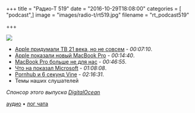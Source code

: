 +++
title = "Радио-Т 519"
date = "2016-10-29T18:08:00"
categories = [ "podcast",]
image = "images/radio-t/rt519.jpg"
filename = "rt_podcast519"

+++

![](https://radio-t.com/images/radio-t/rt519.jpg)

- [Apple придумали ТВ 21 века, но не совсем](http://fortune.com/2016/10/27/apple-tv-holes/) - *00:07:10*.
- [Apple показали новый MacBook Pro](https://techcrunch.com/2016/10/27/apples-macbook-pro-event-recap-2016/) - *00:14:40*.
- [MacBook Pro больше не для нас](https://blog.devteam.space/new-macbook-pro-is-not-a-laptop-for-developers-anymore-d0d4b1b8b7de?gi=7d3054683958) - *00:46:55*.
- [Что на показал Microsoft](https://techcrunch.com/gallery/everything-announced-at-microsofts-windows-10-and-surface-event/) - *01:08:08*.
- [Pornhub и 6 секунд Vine](https://www.cnet.com/news/pornhub-offers-to-buy-vine-6-seconds-twitter-jack-dorsey/) - *02:16:31*.
- Темы наших слушателей

_Спонсор этого выпуска [DigitalOcean](https://do.co/radiot)_

[аудио](https://cdn.radio-t.com/rt_podcast519.mp3) • [лог чата](http://chat.radio-t.com/logs/radio-t-519.html)
<audio src="https://cdn.radio-t.com/rt_podcast519.mp3" preload="none"></audio>
